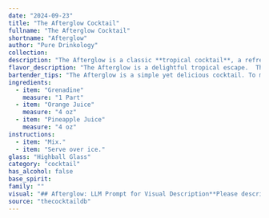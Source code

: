 ```yaml
---
date: "2024-09-23"
title: "The Afterglow Cocktail"
fullname: "The Afterglow Cocktail"
shortname: "Afterglow"
author: "Pure Drinkology"
collection:
description: "The Afterglow is a classic **tropical cocktail**, a refreshing blend of sweet and tart flavors. While its exact origins are unclear, its simplicity and fruity profile point to its likely development in the 1920s-1930s, during the cocktail boom in the US and Caribbean. "
flavor_description: "The Afterglow is a delightful tropical escape.  The grenadine lends a sweet, tart pomegranate flavor, while the orange and pineapple juices create a vibrant, fruity base. Expect a balance of sweet and tangy, with a hint of exotic richness. This cocktail is light, refreshing, and perfect for a warm day or a celebratory toast. "
bartender_tips: "The Afterglow is a simple yet delicious cocktail. To make it shine, use freshly squeezed orange and pineapple juice for the best flavor.  A splash of grenadine adds a beautiful red hue and a touch of sweetness, but go easy - you want the citrus to dominate.  Shake well with ice and serve in a chilled glass. A cherry or orange wedge makes a lovely garnish. "
ingredients:
  - item: "Grenadine"
    measure: "1 Part"
  - item: "Orange Juice"
    measure: "4 oz"
  - item: "Pineapple Juice"
    measure: "4 oz"
instructions:
  - item: "Mix."
  - item: "Serve over ice."
glass: "Highball Glass"
category: "cocktail"
has_alcohol: false
base_spirit:
family: ""
visual: "## Afterglow: LLM Prompt for Visual Description**Please describe the appearance of the cocktail Afterglow, made with Grenadine, Orange Juice, and Pineapple Juice. Include details about:*** **Color:** What is the overall color of the drink? Is it a single shade or layered with multiple colors? Does it have a gradient?* **Texture:** Is the drink clear, cloudy, or layered? Are there any visible bubbles or foam?* **Glassware:**  What type of glass would be most appropriate for this drink? Does the glass enhance the visual appeal?* **Garnish:**  What kind of garnish would complement the drink's appearance? Does the garnish add color, texture, or fragrance?**Example:** The Afterglow is a beautiful gradient drink, starting with a deep red at the bottom that gradually fades to a vibrant orange at the top. The drink itself is cloudy with tiny bubbles from the juices, giving it a lively, effervescent appearance.  It's served in a highball glass with a slice of orange and a cherry perched on the rim, adding pops of color and enhancing the tropical feel. "
source: "thecocktaildb"
---
```


